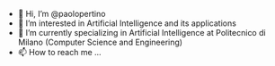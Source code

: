 - 👋 Hi, I’m @paolopertino
- 👀 I’m interested in Artificial Intelligence and its applications
- 🌱 I’m currently specializing in Artificial Intelligence at Politecnico di Milano (Computer Science and Engineering)
- 📫 How to reach me ...

<!---
paolopertino/paolopertino is a ✨ special ✨ repository because its `README.md` (this file) appears on your GitHub profile.
You can click the Preview link to take a look at your changes.
--->
